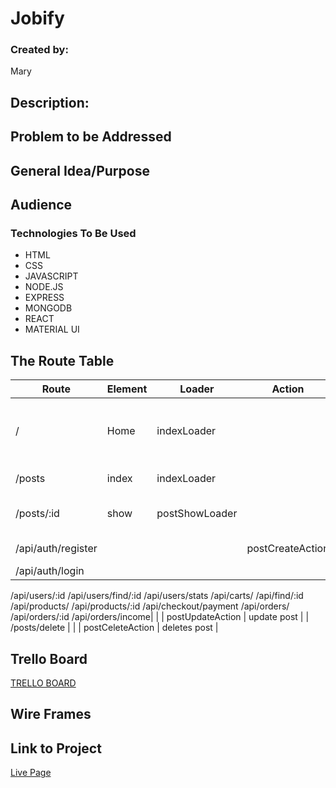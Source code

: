 # Jobify

### Created by:

Mary

## Description:



## Problem to be Addressed



## General Idea/Purpose



## Audience



### Technologies To Be Used

- HTML
- CSS
- JAVASCRIPT
- NODE.JS
- EXPRESS
- MONGODB
- REACT
- MATERIAL UI



## The Route Table
| Route | Element | Loader | Action | Summary |
|-------|---------|--------|--------|---------|
| / | Home | indexLoader | | Home page will include recent posts |
| /posts | index | indexLoader |  | returns all posts|
| /posts/:id | show | postShowLoader |  | returns single post|
| /api/auth/register |  | | postCreateAction | creates post |
| /api/auth/login 
/api/users/:id 
/api/users/find/:id 
/api/users/stats 
/api/carts/
/api/find/:id
/api/products/
/api/products/:id
/api/checkout/payment 
/api/orders/
/api/orders/:id
/api/orders/income|  | | postUpdateAction | update post |
| /posts/delete |  | | postCeleteAction | deletes post |


## Trello Board

[TRELLO BOARD]()

## Wire Frames


## Link to Project

[Live Page](https://goalapp.netlify.app/)